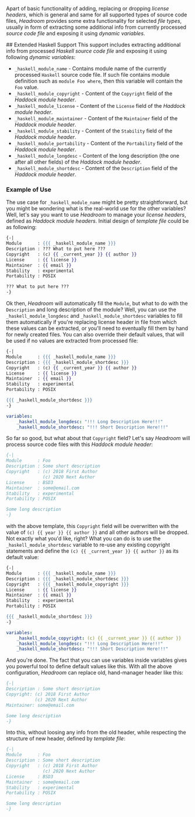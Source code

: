 Apart of basic functionality of adding, replacing or dropping _license headers_, which is general and same for all supported types of source code files, _Headroom_ provides some extra functionality for selected _file types_, usually in form of extracting some additional info from currently processed _source code file_ and exposing it using _dynamic variables_.

## Extended Haskell Support
This support includes extracting additional info from processed _Haskell source code file_ and exposing it using following _dynamic variables_:

- `_haskell_module_name` - Contains module name of the currently processed `Haskell` source code file. If such file contains module definition such as `module Foo where`, then this variable will contain the `Foo` value.
- `_haskell_module_copyright` - Content of the `Copyright` field of the _Haddock module header_.
- `_haskell_module_license` - Content of the `License` field of the _Haddock module header_.
- `_haskell_module_maintainer` - Content of the `Maintainer` field of the _Haddock module header_.
- `_haskell_module_stability` - Content of the `Stability` field of the _Haddock module header_.
- `_haskell_module_portability` - Content of the `Portability` field of the _Haddock module header_.
- `_haskell_module_longdesc` - Content of the long description (the one after all other fields) of the _Haddock module header_.
- `_haskell_module_shortdesc` - Content of the `Description` field of the _Haddock module header_.

### Example of Use
The use case for `_haskell_module_name` might be pretty straightforward, but you might be wondering what is the real-world use for the other variables? Well, let's say you want to use _Headroom_ to manage your _license headers_, defined as _Haddock module headers_. Initial design of _template file_ could be as following:

```mustache
{-|
Module      : {{{ _haskell_module_name }}}
Description : ??? What to put here ???
Copyright   : (c) {{ _current_year }} {{ author }}
License     : {{ license }}
Maintainer  : {{ email }}
Stability   : experimental
Portability : POSIX

??? What to put here ???
-}
```

Ok then, _Headroom_ will automatically fill the `Module`, but what to do with the `Description` and long description of the module? Well, you can use the `_haskell_module_longdesc` and `_haskell_module_shortdesc` variables to fill them automatically if you're replacing license header in file from which these values can be extracted, or you'll need to eventually fill them by hand for newly created files. You can also override their default values, that will be used if no values are extracted from processed file:

```mustache
{-|
Module      : {{{ _haskell_module_name }}}
Description : {{{ _haskell_module_shortdesc }}}
Copyright   : (c) {{ _current_year }} {{ author }}
License     : {{ license }}
Maintainer  : {{ email }}
Stability   : experimental
Portability : POSIX

{{{ _haskell_module_shortdesc }}}
-}
```

```yaml
variables:
    _haskell_module_longdesc: "!!! Long Description Here!!!"
    _haskell_module_shortdesc: "!!! Short Description Here!!!"
```

So far so good, but what about that `Copyright` field? Let's say _Headroom_ will process source code files with this _Haddock module header_:

```haskell
{-|
Module      : Foo
Description : Some short description
Copyright   : (c) 2018 First Author
              (c) 2020 Next Author
License     : BSD3
Maintainer  : some@email.com
Stability   : experimental
Portability : POSIX

Some long description
-}
```

with the above template, this `Copyright` field will be overwritten with the value of `(c) {{ year }} {{ author }}` and all other authors will be dropped. Not exactly what you'd like, right? What you can do is to use the `_haskell_module_shortdesc` variable to re-use any existing copyright statements and define the `(c) {{ _current_year }} {{ author }}` as its default value:

```mustache
{-|
Module      : {{{ _haskell_module_name }}}
Description : {{{ _haskell_module_shortdesc }}}
Copyright   : {{{ _haskell_module_copyright }}}
License     : {{ license }}
Maintainer  : {{ email }}
Stability   : experimental
Portability : POSIX

{{{ _haskell_module_shortdesc }}}
-}
```

```yaml
variables:
    _haskell_module_copyright: (c) {{ _current_year }} {{ author }}
    _haskell_module_longdesc: "!!! Long Description Here!!!"
    _haskell_module_shortdesc: "!!! Short Description Here!!!"
```

And you're done. The fact that you can use variables inside variables gives you powerful tool to define default values like this. With all the above configuration, _Headroom_ can replace old, hand-manager header like this:

```haskell
{-|
Description : Some short description
Copyright: (c) 2018 First Author
           (c) 2020 Next Author
Maintainer: some@email.com

Some long description
-}
```

Into this, without loosing any info from the old header, while respecting the structure of new header, defined by _template file_:

```haskell
{-|
Module      : Foo
Description : Some short description
Copyright   : (c) 2018 First Author
              (c) 2020 Next Author
License     : BSD3
Maintainer  : some@email.com
Stability   : experimental
Portability : POSIX

Some long description
-}
```
